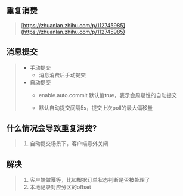 ## 重复消费

> [https://zhuanlan.zhihu.com/p/112745985](https://zhuanlan.zhihu.com/p/112745985)

## 消息提交

> * 手动提交
>   * 消息消费后手动提交
> * 自动提交
>   * enable.auto.commit 默认值true，表示会周期性的自动提交
>
>   * 默认自动提交间隔5s，提交上次poll的最大偏移量

## 什么情况会导致重复消费?

> 1. 自动提交场景下，客户端意外关闭

## 解决

> 1. 客户端做幂等，比如根据订单状态判断是否被处理了
> 2. 本地记录对应分区的offset



